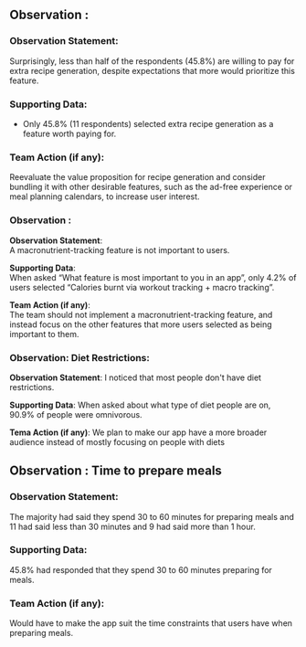 ## Observation :
### Observation Statement:
Surprisingly, less than half of the respondents (45.8%) are willing to pay for extra recipe generation, despite expectations that more would prioritize this feature.

### Supporting Data:
- Only 45.8% (11 respondents) selected extra recipe generation as a feature worth paying for.

### Team Action (if any):
Reevaluate the value proposition for recipe generation and consider bundling it with other desirable features, such as the ad-free experience or meal planning calendars, to increase user interest.

### Observation :

**Observation Statement**:  
A macronutrient-tracking feature is not important to users.

**Supporting Data**:  
When asked “What feature is most important to you in an app”, only 4.2% of users selected “Calories burnt via workout tracking + macro tracking”.

**Team Action (if any)**:  
The team should not implement a macronutrient-tracking feature, and instead focus on the other features that more users selected as being important to them.



### Observation: Diet Restrictions: 

**Observation Statement**:
I noticed that most people don't have diet restrictions.

**Supporting Data**:
When asked about what type of diet people are on, 90.9% of people were omnivorous. 

**Tema Action (if any)**:
We plan to make our app have a more broader audience instead of mostly focusing on people with diets



## Observation : Time to prepare meals
### Observation Statement:
The majority had said they spend 30 to 60 minutes for preparing meals and 11 had said less than 30 minutes and 9 had said more than 1 hour.

### Supporting Data:
45.8% had responded that they spend 30 to 60 minutes preparing for meals. 

### Team Action (if any):
Would have to make the app suit the time constraints that users have when preparing meals. 
